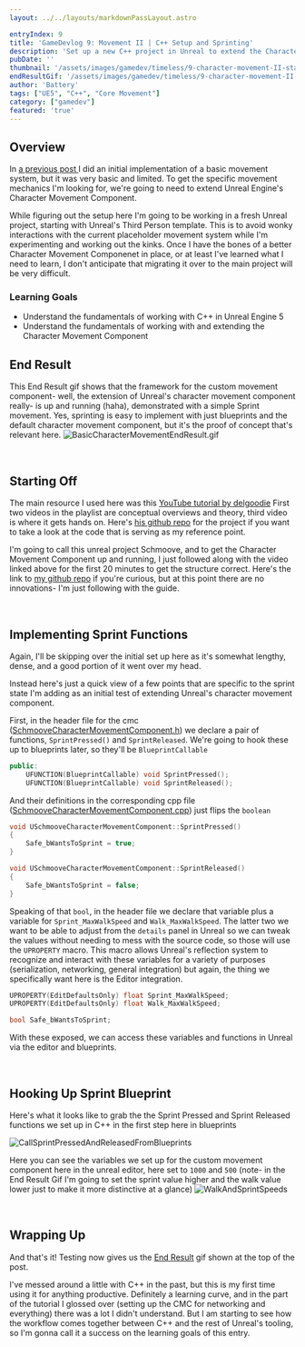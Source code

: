 ```yaml
---
layout: ../../layouts/markdownPassLayout.astro

entryIndex: 9
title: 'GameDevlog 9: Movement II | C++ Setup and Sprinting'
description: 'Set up a new C++ project in Unreal to extend the Character Movement Component, tested with a simple sprinting implementation'
pubDate: ''
thumbnail: '/assets/images/gamedev/timeless/9-character-movement-II-static/SchmooveCMCSprint_EndResult_Thumbnail.png'
endResultGif: '/assets/images/gamedev/timeless/9-character-movement-II-static/SchmooveCMCSprint_EndResult.gif'
author: 'Battery'
tags: ["UE5", "C++", "Core Movement"]
category: ["gamedev"]
featured: 'true'
---
```


## Overview 


In <a href="tech.battery.nexus/posts/004-basic-character-movement" target="_blank"> a previous post </a> I did an initial implementation of a basic movement system, but it was very basic and limited. To get the specific movement mechanics I'm looking for, we're going to need to extend Unreal Engine's Character Movement Component.

While figuring out the setup here I'm going to be working in a fresh Unreal project, starting with Unreal's Third Person template. This is to avoid wonky interactions with the current placeholder movement system while I'm experimenting and working out the kinks. Once I have the bones of a better Character Movement Componenet in place, or at least I've learned what I need to learn, I don't anticipate that migrating it over to the main project will be very difficult.


### Learning Goals

- Understand the fundamentals of working with C++ in Unreal Engine 5
- Understand the fundamentals of working with and extending the Character Movement Component

## End Result

This End Result gif shows that the framework for the custom movement component- well, the extension of Unreal's character movement component really- is up and running (haha), demonstrated with a simple Sprint movement. Yes, sprinting is easy to implement with just blueprints and the default character movement component, but it's the proof of concept that's relevant here.
![BasicCharacterMovementEndResult.gif](/assets/images/gamedev/timeless/9-character-movement-II-static/SchmooveCMCSprint_EndResult.gif)

<br>

## Starting Off

The main resource I used here was this <a href="https://www.youtube.com/watch?v=urkLwpnAjO0&list=PLXJlkahwiwPmeABEhjwIALvxRSZkzoQpk" target="_blank"> YouTube tutorial by delgoodie</a> 
First two videos in the playlist are conceptual overviews and theory, third video is where it gets hands on. Here's <a href="https://github.com/delgoodie/Zippy" target="_blank">his github repo</a> for the project if you want to take a look at the code that is serving as my reference point.

I'm going to call this unreal project Schmoove, and to get the Character Movement Component up and running, I just followed along with the video linked above for the first 20 minutes to get the structure correct. Here's the link to <a href="https://github.com/c-lonas/SchmooveCMC" target="_blank">my github repo</a> if you're curious, but at this point there are no innovations- I'm just following with the guide.

<br>

## Implementing Sprint Functions

Again, I'll be skipping over the initial set up here as it's somewhat lengthy, dense, and a good portion of it went over my head. 

Instead here's just a quick view of a few points that are specific to the sprint state I'm adding as an initial test of extending Unreal's character movement component.

First, in the header file for the cmc (<a href="https://github.com/c-lonas/SchmooveCMC/blob/main/Source/Schmoove/Public/SchmooveCharacterMovementComponent.h" target="_blank">SchmooveCharacterMovementComponent.h</a>) we declare a pair of functions, `SprintPressed()` and `SprintReleased`. We're going to hook these up to blueprints later, so they'll be `BlueprintCallable`

```cpp
public:
	UFUNCTION(BlueprintCallable) void SprintPressed();
	UFUNCTION(BlueprintCallable) void SprintReleased();

```

And their definitions in the corresponding cpp file (<a href="https://github.com/c-lonas/SchmooveCMC/blob/main/Source/Schmoove/Private/SchmooveCharacterMovementComponent.cpp" target="_blank">SchmooveCharacterMovementComponent.cpp</a>) just flips the `boolean`

```cpp
void USchmooveCharacterMovementComponent::SprintPressed()
{
	Safe_bWantsToSprint = true;
}

void USchmooveCharacterMovementComponent::SprintReleased()
{
	Safe_bWantsToSprint = false;
}
```


Speaking of that `bool`, in the header file we declare that variable plus a variable for `Sprint_MaxWalkSpeed` and `Walk_MaxWalkSpeed`. The latter two we want to be able to adjust from the `details` panel in Unreal so we can tweak the values without needing to mess with the source code, so those will use the `UPROPERTY` macro. This macro allows Unreal's reflection system to recognize and interact with these variables for a variety of purposes (serialization, networking, general integration) but again, the thing we specifically want here is the Editor integration.


```cpp
UPROPERTY(EditDefaultsOnly) float Sprint_MaxWalkSpeed;
UPROPERTY(EditDefaultsOnly) float Walk_MaxWalkSpeed;

bool Safe_bWantsToSprint;
```

With these exposed, we can access these variables and functions in Unreal via the editor and blueprints.

<br>

## Hooking Up Sprint Blueprint 

Here's what it looks like to grab the the Sprint Pressed and Sprint Released functions we set up in C++ in the first step here in blueprints

![CallSprintPressedAndReleasedFromBlueprints](/assets/images/gamedev/timeless/9-character-movement-II-static/CallSprintPressedAndReleasedFromBlueprints.png)


Here you can see the variables we set up for the custom movement component here in the unreal editor, here set to `1000` and `500` (note- in the End Result Gif I'm going to set the sprint value higher and the walk value lower just to make it more distinctive at a glance)
![WalkAndSprintSpeeds](/assets/images/gamedev/timeless/9-character-movement-II-static/WalkAndSprintSpeeds.png)

<br>

## Wrapping Up

And that's it! Testing now gives us the [End Result](#end-result) gif shown at the top of the post.

I've messed around a little with C++ in the past, but this is my first time using it for anything productive. Definitely a learning curve, and in the part of the tutorial I glossed over (setting up the CMC for networking and everything) there was a lot I didn't understand. But I am starting to see how the workflow comes together between C++ and the rest of Unreal's tooling, so I'm gonna call it a success on the learning goals of this entry.

<br>